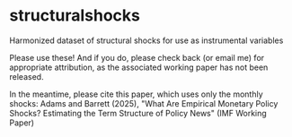 # structuralshocks
Harmonized dataset of structural shocks for use as instrumental variables

Please use these!  And if you do, please check back (or email me) for appropriate attribution, as the associated working paper has not been released.  

In the meantime, please cite this paper, which uses only the monthly shocks: Adams and Barrett (2025), "What Are Empirical Monetary Policy Shocks? Estimating the Term Structure of Policy News" (IMF Working Paper)
